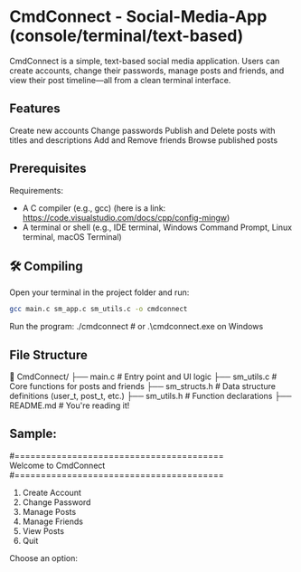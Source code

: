 # CmdConnect - Social-Media-App (console/terminal/text-based)

CmdConnect is a simple, text-based social media application. Users can create accounts, change their passwords, manage posts and friends, and view their post timeline—all from a clean terminal interface.

## Features

Create new accounts
Change passwords
Publish and Delete posts with titles and descriptions
Add and Remove friends
Browse published posts

## Prerequisites

Requirements:

- A C compiler (e.g., gcc) (here is a link: https://code.visualstudio.com/docs/cpp/config-mingw)
- A terminal or shell (e.g., IDE terminal, Windows Command Prompt, Linux terminal, macOS Terminal)

## 🛠️ Compiling

Open your terminal in the project folder and run:

```bash
gcc main.c sm_app.c sm_utils.c -o cmdconnect
```

Run the program:
./cmdconnect    # or .\cmdconnect.exe on Windows

 
## File Structure

📁 CmdConnect/
├── main.c             # Entry point and UI logic
├── sm_utils.c         # Core functions for posts and friends
├── sm_structs.h       # Data structure definitions (user_t, post_t, etc.)
├── sm_utils.h         # Function declarations
├── README.md          # You're reading it!

## Sample:

#========================================                                                                                                                                                   
      Welcome to CmdConnect
#========================================

1.  Create Account
2.  Change Password
3.  Manage Posts
4.  Manage Friends
5.  View Posts
6.  Quit

Choose an option:

